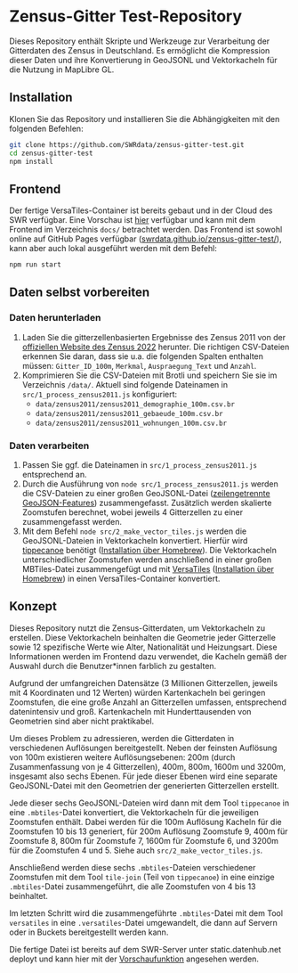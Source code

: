 # Zensus-Gitter Test-Repository

Dieses Repository enthält Skripte und Werkzeuge zur Verarbeitung der Gitterdaten des Zensus in Deutschland. Es ermöglicht die Kompression dieser Daten und ihre Konvertierung in GeoJSONL und Vektorkacheln für die Nutzung in MapLibre GL.

## Installation

Klonen Sie das Repository und installieren Sie die Abhängigkeiten mit den folgenden Befehlen:

```bash
git clone https://github.com/SWRdata/zensus-gitter-test.git
cd zensus-gitter-test
npm install
```

## Frontend

Der fertige VersaTiles-Container ist bereits gebaut und in der Cloud des SWR verfügbar. Eine Vorschau ist [hier](https://static.datenhub.net/data/zensus-test/zensus2011e.versatiles?preview) verfügbar und kann mit dem Frontend im Verzeichnis `docs/` betrachtet werden. Das Frontend ist sowohl online auf GitHub Pages verfügbar ([swrdata.github.io/zensus-gitter-test/](https://swrdata.github.io/zensus-gitter-test/)), kann aber auch lokal ausgeführt werden mit dem Befehl:

```bash
npm run start
```

## Daten selbst vorbereiten

### Daten herunterladen

1. Laden Sie die gitterzellenbasierten Ergebnisse des Zensus 2011 von der [offiziellen Website des Zensus 2022](https://www.zensus2022.de/DE/Was-ist-der-Zensus/gitterzellenbasierte_Ergebnisse_Zensus2011.html) herunter. Die richtigen CSV-Dateien erkennen Sie daran, dass sie u.a. die folgenden Spalten enthalten müssen: `Gitter_ID_100m`, `Merkmal`, `Auspraegung_Text` und `Anzahl`.
2. Komprimieren Sie die CSV-Dateien mit Brotli und speichern Sie sie im Verzeichnis `/data/`. Aktuell sind folgende Dateinamen in `src/1_process_zensus2011.js` konfiguriert:
   - `data/zensus2011/zensus2011_demographie_100m.csv.br`
   - `data/zensus2011/zensus2011_gebaeude_100m.csv.br`
   - `data/zensus2011/zensus2011_wohnungen_100m.csv.br`

### Daten verarbeiten

1. Passen Sie ggf. die Dateinamen in `src/1_process_zensus2011.js` entsprechend an.
2. Durch die Ausführung von `node src/1_process_zensus2011.js` werden die CSV-Dateien zu einer großen GeoJSONL-Datei ([zeilengetrennte GeoJSON-Features](https://stevage.github.io/ndgeojson/)) zusammengefasst. Zusätzlich werden skalierte Zoomstufen berechnet, wobei jeweils 4 Gitterzellen zu einer zusammengefasst werden.
3. Mit dem Befehl `node src/2_make_vector_tiles.js` werden die GeoJSONL-Dateien in Vektorkacheln konvertiert. Hierfür wird [tippecanoe](https://github.com/felt/tippecanoe) benötigt ([Installation über Homebrew](https://formulae.brew.sh/formula/tippecanoe)). Die Vektorkacheln unterschiedlicher Zoomstufen werden anschließend in einer großen MBTiles-Datei zusammengefügt und mit [VersaTiles](https://github.com/versatiles-org/versatiles-rs/blob/main/versatiles/README.md) ([Installation über Homebrew](https://github.com/versatiles-org/versatiles-documentation/blob/main/guides/install_versatiles.md#homebrew-for-macos)) in einen VersaTiles-Container konvertiert.

## Konzept

Dieses Repository nutzt die Zensus-Gitterdaten, um Vektorkacheln zu erstellen. Diese Vektorkacheln beinhalten die Geometrie jeder Gitterzelle sowie 12 spezifische Werte wie Alter, Nationalität und Heizungsart. Diese Informationen werden im Frontend dazu verwendet, die Kacheln gemäß der Auswahl durch die Benutzer*innen farblich zu gestalten.

Aufgrund der umfangreichen Datensätze (3 Millionen Gitterzellen, jeweils mit 4 Koordinaten und 12 Werten) würden Kartenkacheln bei geringen Zoomstufen, die eine große Anzahl an Gitterzellen umfassen, entsprechend datenintensiv und groß. Kartenkacheln mit Hunderttausenden von Geometrien sind aber nicht praktikabel.

Um dieses Problem zu adressieren, werden die Gitterdaten in verschiedenen Auflösungen bereitgestellt. Neben der feinsten Auflösung von 100m existieren weitere Auflösungsebenen: 200m (durch Zusammenfassung von je 4 Gitterzellen), 400m, 800m, 1600m und 3200m, insgesamt also sechs Ebenen. Für jede dieser Ebenen wird eine separate GeoJSONL-Datei mit den Geometrien der generierten Gitterzellen erstellt.

Jede dieser sechs GeoJSONL-Dateien wird dann mit dem Tool `tippecanoe` in eine `.mbtiles`-Datei konvertiert, die Vektorkacheln für die jeweiligen Zoomstufen enthält. Dabei werden für die 100m Auflösung Kacheln für die Zoomstufen 10 bis 13 generiert, für 200m Auflösung Zoomstufe 9, 400m für Zoomstufe 8, 800m für Zoomstufe 7, 1600m für Zoomstufe 6, und 3200m für die Zoomstufen 4 und 5. Siehe auch `src/2_make_vector_tiles.js`.

Anschließend werden diese sechs `.mbtiles`-Dateien verschiedener Zoomstufen mit dem Tool `tile-join` (Teil von `tippecanoe`) in eine einzige `.mbtiles`-Datei zusammengeführt, die alle Zoomstufen von 4 bis 13 beinhaltet.

Im letzten Schritt wird die zusammengeführte `.mbtiles`-Datei mit dem Tool `versatiles` in eine `.versatiles`-Datei umgewandelt, die dann auf Servern oder in Buckets bereitgestellt werden kann.

Die fertige Datei ist bereits auf dem SWR-Server unter static.datenhub.net deployt und kann hier mit der [Vorschaufunktion](https://static.datenhub.net/data/zensus-test/zensus2011e.versatiles?preview) angesehen werden.
